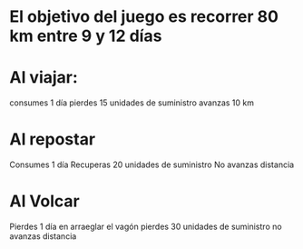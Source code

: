 # El objetivo del juego es recorrer 80 km entre 9 y 12  días 

# Al viajar: 
consumes 1 día
pierdes 15 unidades de suministro
avanzas 10 km
# Al repostar
Consumes 1 día
Recuperas 20 unidades de suministro
No avanzas distancia

# Al Volcar
Pierdes 1 día en arraeglar el vagón
pierdes 30 unidades de suministro
no avanzas distancia
